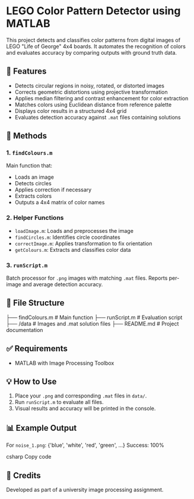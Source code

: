 # LEGO Color Pattern Detector using MATLAB

This project detects and classifies color patterns from digital images of LEGO "Life of George" 4x4 boards. It automates the recognition of colors and evaluates accuracy by comparing outputs with ground truth data.

## 📌 Features

- Detects circular regions in noisy, rotated, or distorted images
- Corrects geometric distortions using projective transformation
- Applies median filtering and contrast enhancement for color extraction
- Matches colors using Euclidean distance from reference palette
- Displays color results in a structured 4x4 grid
- Evaluates detection accuracy against `.mat` files containing solutions

## 🧠 Methods

### 1. `findColours.m`

Main function that:
- Loads an image
- Detects circles
- Applies correction if necessary
- Extracts colors
- Outputs a 4x4 matrix of color names

### 2. Helper Functions

- `loadImage.m`: Loads and preprocesses the image
- `findCircles.m`: Identifies circle coordinates
- `correctImage.m`: Applies transformation to fix orientation
- `getColours.m`: Extracts and classifies color data

### 3. `runScript.m`

Batch processor for `.png` images with matching `.mat` files. Reports per-image and average detection accuracy.

## 📂 File Structure

├── findColours.m # Main function ├── runScript.m # Evaluation script ├── /data # Images and .mat solution files ├── README.md # Project documentation

## ✅ Requirements

- MATLAB with Image Processing Toolbox

## 💡 How to Use

1. Place your `.png` and corresponding `.mat` files in `data/`.
2. Run `runScript.m` to evaluate all files.
3. Visual results and accuracy will be printed in the console.

## 📊 Example Output

For `noise_1.png`:
{'blue', 'white', 'red', 'green', ...} Success: 100%

csharp
Copy code

## 📌 Credits

Developed as part of a university image processing assignment.
